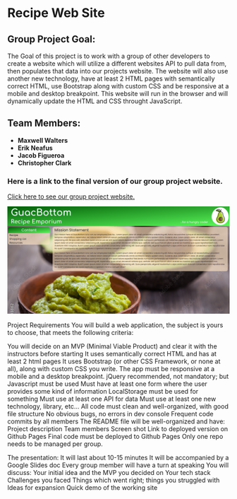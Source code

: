 # Recipe Web Site

## Group Project Goal:

The Goal of this project is to work with a group of other developers to create a website which will utilize a different websites API to pull data from, then populates that data into our projects website. The website will also use another new technology, have at least 2 HTML pages with semantically correct HTML, use Bootstrap along with custom CSS and be responsive at a mobile and desktop breakpoint.   This website will run in the browser and will dynamically update the HTML and CSS throught JavaScript. 

## Team Members:

* **Maxwell Walters**
* **Erik Neafus**
* **Jacob Figueroa**
* **Christopher Clark**

### Here is a link to the final version of our group project website.

[Click here to see our group project website.](https://odetothecode.github.io/GuacBottom/)

![Here is a screen shot of the final version of our group project.](./assets/images/sample-screenshot.png)


Project Requirements
You will build a web application, the subject is yours to choose, that meets the following criteria:

You will decide on an MVP (Minimal Viable Product) and clear it with the instructors before starting
It uses semantically correct HTML and has at least 2 html pages 
It uses Bootstrap (or other CSS Framework, or none at all), along with custom CSS you write. The app must be responsive at a mobile and a desktop breakpoint.
jQuery recommended, not mandatory; but Javascript must be used 
Must have at least one form where the user provides some kind of information 
LocalStorage must be used for something
Must use at least one API for data 
Must use at least one new technology, library, etc...
All code must clean and well-organized, with good file structure 
No obvious bugs, no errors in dev console
Frequent code commits by all members 
The README file will be well-organized and have:
Project description
Team members 
Screen shot 
Link to deployed version on Github Pages 
Final code must be deployed to Github Pages 
Only one repo needs to be managed per group. 

The presentation:
It will last about 10-15 minutes
It will be accompanied by a Google Slides doc 
Every group member will have a turn at speaking
You will discuss:
Your initial idea and the MVP you decided on
Your tech stack
Challenges you faced 
Things which went right; things you struggled with 
Ideas for expansion
Quick demo of the working site

